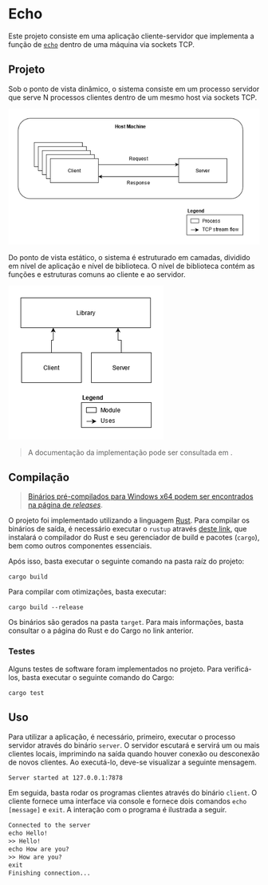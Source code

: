 # Echo
Este projeto consiste em uma aplicação cliente-servidor que implementa a função de [`echo`](https://en.wikipedia.org/wiki/Echo_(command)) dentro de uma máquina via sockets TCP.

## Projeto
Sob o ponto de vista dinâmico, o sistema consiste em um processo servidor que serve N processos clientes dentro de um mesmo host via sockets TCP.

![](./docs/img/dyn.png)

Do ponto de vista estático, o sistema é estruturado em camadas, dividido em nível de aplicação e nível de biblioteca. O nível de biblioteca contém as funções e estruturas comuns ao cliente e ao servidor.

![](./docs/img/sta.png)

> A documentação da implementação pode ser consultada em .

## Compilação

> [Binários pré-compilados para Windows x64 podem ser encontrados na página de _releases_](https://github.com/usr-bin32/net/releases).

O projeto foi implementado utilizando a linguagem [Rust](https://www.rust-lang.org/). Para compilar os binários de saída, é necessário executar o `rustup` através [deste link](https://www.rust-lang.org/learn/get-started), que instalará o compilador do Rust e seu gerenciador de build e pacotes (`cargo`), bem como outros componentes essenciais. 

Após isso, basta executar o seguinte comando na pasta raíz do projeto:
```
cargo build
```
Para compilar com otimizações, basta executar:
```
cargo build --release
```

Os binários são gerados na pasta `target`. Para mais informações, basta consultar o a página do Rust e do Cargo no link anterior. 

### Testes
Alguns testes de software foram implementados no projeto. Para verificá-los, basta executar o seguinte comando do Cargo:
```
cargo test
```

## Uso
Para utilizar a aplicação, é necessário, primeiro, executar o processo servidor através do binário `server`. O servidor escutará e servirá um ou mais clientes locais, imprimindo na saída quando houver conexão ou desconexão de novos clientes. Ao executá-lo, deve-se visualizar a seguinte mensagem.
```
Server started at 127.0.0.1:7878
```

Em seguida, basta rodar os programas clientes através do binário `client`. O cliente fornece uma interface via console e fornece dois comandos `echo [message]` e `exit`. A interação com o programa é ilustrada a seguir.

```
Connected to the server
echo Hello!
>> Hello!
echo How are you?
>> How are you?
exit
Finishing connection...
```
